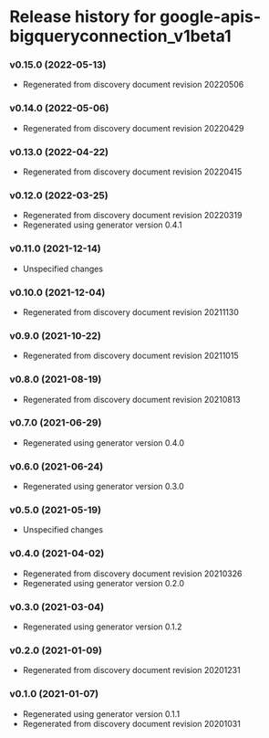 # Release history for google-apis-bigqueryconnection_v1beta1

### v0.15.0 (2022-05-13)

* Regenerated from discovery document revision 20220506

### v0.14.0 (2022-05-06)

* Regenerated from discovery document revision 20220429

### v0.13.0 (2022-04-22)

* Regenerated from discovery document revision 20220415

### v0.12.0 (2022-03-25)

* Regenerated from discovery document revision 20220319
* Regenerated using generator version 0.4.1

### v0.11.0 (2021-12-14)

* Unspecified changes

### v0.10.0 (2021-12-04)

* Regenerated from discovery document revision 20211130

### v0.9.0 (2021-10-22)

* Regenerated from discovery document revision 20211015

### v0.8.0 (2021-08-19)

* Regenerated from discovery document revision 20210813

### v0.7.0 (2021-06-29)

* Regenerated using generator version 0.4.0

### v0.6.0 (2021-06-24)

* Regenerated using generator version 0.3.0

### v0.5.0 (2021-05-19)

* Unspecified changes

### v0.4.0 (2021-04-02)

* Regenerated from discovery document revision 20210326
* Regenerated using generator version 0.2.0

### v0.3.0 (2021-03-04)

* Regenerated using generator version 0.1.2

### v0.2.0 (2021-01-09)

* Regenerated from discovery document revision 20201231

### v0.1.0 (2021-01-07)

* Regenerated using generator version 0.1.1
* Regenerated from discovery document revision 20201031

